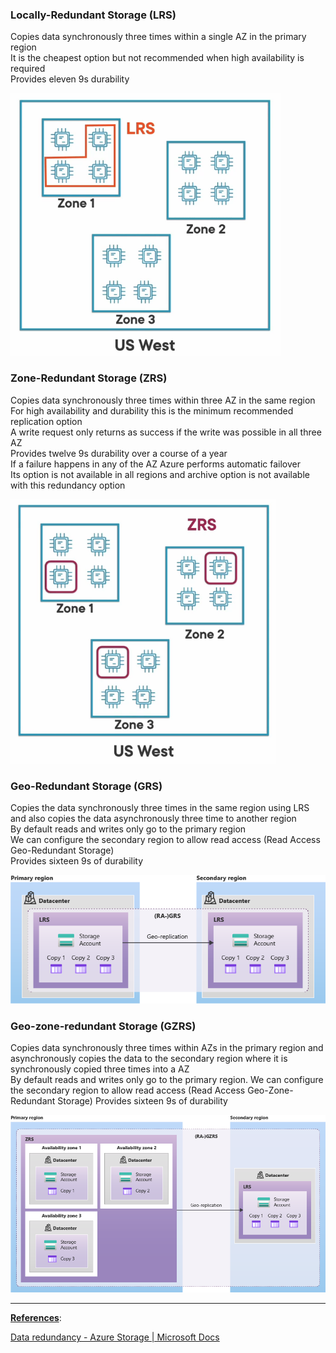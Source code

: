 ### Locally-Redundant Storage (LRS)

Copies data synchronously three times within a single AZ in the primary region  
It is the cheapest option but not recommended when high availability is required  
Provides eleven 9s durability

![Locally Redundant Storage|300](../images/locally_redundant_storage.png)

### Zone-Redundant Storage (ZRS)

Copies data synchronously three times within three AZ in the same region  
For high availability and durability this is the minimum recommended replication option  
A write request only returns as success if the write was possible in all three AZ  
Provides twelve 9s durability over a course of a year  
If a failure happens in any of the AZ Azure performs automatic failover  
Its option is not available in all regions and archive option is not available with this redundancy option

![Zone Redundant Storage|300](../images/zone_redundant_storage.png)

### Geo-Redundant Storage (GRS)

Copies the data synchronously three times in the same region using LRS and also copies the data asynchronously three time to another region  
By default reads and writes only go to the primary region  
We can configure the secondary region to allow read access (Read Access Geo-Redundant Storage)  
Provides sixteen 9s of durability

![Geo Redundant Storage|600](../images/geo_redundant_storage.png)

### Geo-zone-redundant Storage (GZRS)

Copies data synchronously three times within AZs in the primary region and asynchronously copies the data to the secondary region where it is synchronously copied three times into a AZ  
By default reads and writes only go to the primary region. We can configure the secondary region to allow read access (Read Access Geo-Zone-Redundant Storage)
Provides sixteen 9s of durability

![Geo Zone Redundant Storage|600](../images/geo_zone_redundant_storage.png)

---

**<u>References</u>**:

[Data redundancy - Azure Storage | Microsoft Docs](https://docs.microsoft.com/en-us/azure/storage/common/storage-redundancy)
